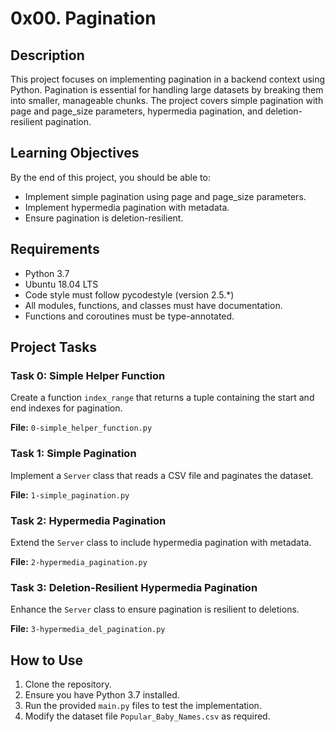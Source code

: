 # 0x00. Pagination

## Description

This project focuses on implementing pagination in a backend context using Python. Pagination is essential for handling large datasets by breaking them into smaller, manageable chunks. The project covers simple pagination with page and page_size parameters, hypermedia pagination, and deletion-resilient pagination. 

## Learning Objectives

By the end of this project, you should be able to:

- Implement simple pagination using page and page_size parameters.
- Implement hypermedia pagination with metadata.
- Ensure pagination is deletion-resilient.

## Requirements

- Python 3.7
- Ubuntu 18.04 LTS
- Code style must follow pycodestyle (version 2.5.*)
- All modules, functions, and classes must have documentation.
- Functions and coroutines must be type-annotated.

## Project Tasks

### Task 0: Simple Helper Function

Create a function `index_range` that returns a tuple containing the start and end indexes for pagination.

**File:** `0-simple_helper_function.py`

### Task 1: Simple Pagination

Implement a `Server` class that reads a CSV file and paginates the dataset.

**File:** `1-simple_pagination.py`

### Task 2: Hypermedia Pagination

Extend the `Server` class to include hypermedia pagination with metadata.

**File:** `2-hypermedia_pagination.py`

### Task 3: Deletion-Resilient Hypermedia Pagination

Enhance the `Server` class to ensure pagination is resilient to deletions.

**File:** `3-hypermedia_del_pagination.py`

## How to Use

1. Clone the repository.
2. Ensure you have Python 3.7 installed.
3. Run the provided `main.py` files to test the implementation.
4. Modify the dataset file `Popular_Baby_Names.csv` as required.
